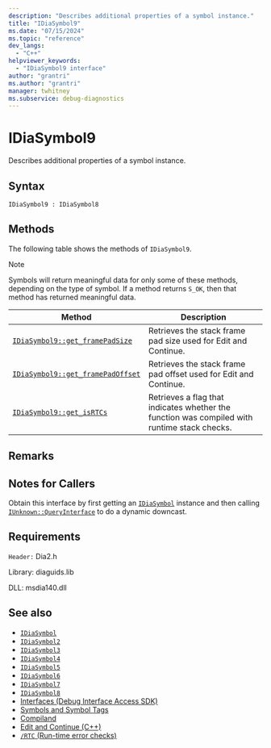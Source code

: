 ```yaml
---
description: "Describes additional properties of a symbol instance."
title: "IDiaSymbol9"
ms.date: "07/15/2024"
ms.topic: "reference"
dev_langs:
  - "C++"
helpviewer_keywords:
  - "IDiaSymbol9 interface"
author: "grantri"
ms.author: "grantri"
manager: twhitney
ms.subservice: debug-diagnostics
---
```

# IDiaSymbol9

Describes additional properties of a symbol instance.

## Syntax

```
IDiaSymbol9 : IDiaSymbol8
```

## Methods

The following table shows the methods of `IDiaSymbol9`.

> [!NOTE]
> Symbols will return meaningful data for only some of these methods, depending on the type of symbol. If a method returns `S_OK`, then that method has returned meaningful data.

|Method|Description|
|------------|-----------------|
|[`IDiaSymbol9::get_framePadSize`](../../debugger/debug-interface-access/idiasymbol9-get-framepadsize.md)|Retrieves the stack frame pad size used for Edit and Continue.|
|[`IDiaSymbol9::get_framePadOffset`](../../debugger/debug-interface-access/idiasymbol9-get-framepadoffset.md)|Retrieves the stack frame pad offset used for Edit and Continue.|
|[`IDiaSymbol9::get_isRTCs`](../../debugger/debug-interface-access/idiasymbol9-get-isrtcs.md)|Retrieves a flag that indicates whether the function was compiled with runtime stack checks.|

## Remarks

## Notes for Callers

Obtain this interface by first getting an [`IDiaSymbol`](../../debugger/debug-interface-access/idiasymbol.md) instance and then calling [`IUnknown::QueryInterface`](windows/win32/api/unknwn/nf-unknwn-iunknown-queryinterface(refiid_void)) to do a dynamic downcast.

## Requirements

`Header:` Dia2.h

Library: diaguids.lib

DLL: msdia140.dll

## See also

- [`IDiaSymbol`](../../debugger/debug-interface-access/idiasymbol.md)
- [`IDiaSymbol2`](../../debugger/debug-interface-access/idiasymbol2.md)
- [`IDiaSymbol3`](../../debugger/debug-interface-access/idiasymbol3.md)
- [`IDiaSymbol4`](../../debugger/debug-interface-access/idiasymbol4.md)
- [`IDiaSymbol5`](../../debugger/debug-interface-access/idiasymbol5.md)
- [`IDiaSymbol6`](../../debugger/debug-interface-access/idiasymbol6.md)
- [`IDiaSymbol7`](../../debugger/debug-interface-access/idiasymbol7.md)
- [`IDiaSymbol8`](../../debugger/debug-interface-access/idiasymbol7.md)
- [Interfaces (Debug Interface Access SDK)](../../debugger/debug-interface-access/interfaces-debug-interface-access-sdk.md)
- [Symbols and Symbol Tags](../../debugger/debug-interface-access/symbols-and-symbol-tags.md)
- [Compiland](../../debugger/debug-interface-access/compiland.md)
- [Edit and Continue (C++)](/visualstudio/debugger/edit-and-continue-visual-cpp)
- [`/RTC` (Run-time error checks)](/cpp/build/reference/rtc-run-time-error-checks)
